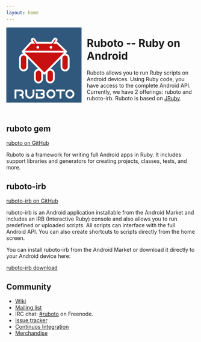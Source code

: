 ```yaml
---
layout: home
---
```


<img style="float:left ; padding-right: 1em" src="ruboto.png" />

# Ruboto -- Ruby on Android

Ruboto allows you to run Ruby scripts on Android devices.  Using Ruby code, you have access to the complete Android API.  Currently, we have 2 offerings:  ruboto and ruboto-irb.  Ruboto is based on [JRuby](http://jruby.org).

<br clear="all"/>

## ruboto gem

[ruboto on GitHub](http://github.com/ruboto/ruboto/)

Ruboto is a framework for writing full Android apps in Ruby.  It includes support libraries and generators for creating projects, classes, tests, and more.

## ruboto-irb

[ruboto-irb on GitHub](http://github.com/ruboto/ruboto-irb/)

ruboto-irb is an Android application installable from the Android Market and includes an IRB (Interactive Ruby) console and also allows you to run predefined or uploaded scripts.  All scripts can interface with the full Android API.  You can also create shortcuts to scripts directly from the home screen.

You can install ruboto-irb from the Android Market or download it directly to your Android device here:

[ruboto-irb download](http://www.androidzoom.com/android_applications/tools/ruboto-irb-ruby-on-android_hwcd_download.html)

## Community

* [Wiki](https://github.com/ruboto/ruboto/wiki)
* [Mailing list](http://groups.google.com/group/ruboto)
* IRC chat: [#ruboto](irc://irc.freenode.net/ruboto) on Freenode.
* [Issue tracker](https://github.com/ruboto/ruboto/issues)
* [Continuos Integration](http://ci.jruby.org/view/Ruboto/)
* [Merchandise](http://www.cafepress.co.uk/ruboto)
